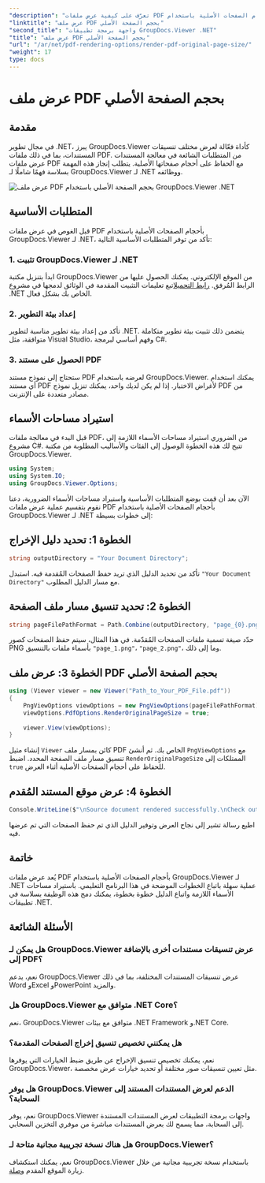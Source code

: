 ```yaml
---
"description": "تعرّف على كيفية عرض ملفات PDF بأحجام الصفحات الأصلية باستخدام GroupDocs.Viewer لـ .NET. اتبع دليلنا خطوة بخطوة لدمج هذه الوظيفة بسلاسة."
"linktitle": "عرض ملف PDF بحجم الصفحة الأصلي"
"second_title": "واجهة برمجة تطبيقات GroupDocs.Viewer .NET"
"title": "عرض ملف PDF بحجم الصفحة الأصلي"
"url": "/ar/net/pdf-rendering-options/render-pdf-original-page-size/"
"weight": 17
type: docs
---
```

# عرض ملف PDF بحجم الصفحة الأصلي

## مقدمة
في مجال تطوير .NET، يبرز GroupDocs.Viewer كأداة فعّالة لعرض مختلف تنسيقات المستندات، بما في ذلك ملفات PDF. من المتطلبات الشائعة في معالجة المستندات عرض ملفات PDF مع الحفاظ على أحجام صفحاتها الأصلية. يتطلب إنجاز هذه المهمة بسلاسة فهمًا شاملًا لـ GroupDocs.Viewer لـ .NET ووظائفه.

![عرض ملف PDF بحجم الصفحة الأصلي باستخدام GroupDocs.Viewer .NET](/viewer/pdf-rendering-options/render-pdf-with-original-page-size.png)

## المتطلبات الأساسية
قبل الغوص في عرض ملفات PDF بأحجام الصفحات الأصلية باستخدام GroupDocs.Viewer لـ .NET، تأكد من توفر المتطلبات الأساسية التالية:
### 1. تثبيت GroupDocs.Viewer لـ .NET
ابدأ بتنزيل مكتبة GroupDocs.Viewer من الموقع الإلكتروني. يمكنك الحصول عليها من الرابط المُرفق. [رابط التحميل](https://releases.groupdocs.com/viewer/net/)اتبع تعليمات التثبيت المقدمة في الوثائق لدمجها في مشروع .NET الخاص بك بشكل فعال.
### 2. إعداد بيئة التطوير
تأكد من إعداد بيئة تطوير مناسبة لتطوير .NET. يتضمن ذلك تثبيت بيئة تطوير متكاملة متوافقة، مثل Visual Studio، وفهم أساسي لبرمجة C#.
### 3. الحصول على مستند PDF
ستحتاج إلى نموذج مستند PDF لعرضه باستخدام GroupDocs.Viewer. يمكنك استخدام أي مستند PDF لأغراض الاختبار. إذا لم يكن لديك واحد، يمكنك تنزيل نموذج PDF من مصادر متعددة على الإنترنت.

## استيراد مساحات الأسماء
قبل البدء في معالجة ملفات PDF، من الضروري استيراد مساحات الأسماء اللازمة إلى مشروع C#. تتيح لك هذه الخطوة الوصول إلى الفئات والأساليب المطلوبة من مكتبة GroupDocs.Viewer.

```csharp
using System;
using System.IO;
using GroupDocs.Viewer.Options;
```

الآن بعد أن قمت بوضع المتطلبات الأساسية واستيراد مساحات الأسماء الضرورية، دعنا نقوم بتقسيم عملية عرض ملفات PDF بأحجام الصفحات الأصلية باستخدام GroupDocs.Viewer لـ .NET إلى خطوات بسيطة:
## الخطوة 1: تحديد دليل الإخراج
```csharp
string outputDirectory = "Your Document Directory";
```
تأكد من تحديد الدليل الذي تريد حفظ الصفحات المُقدمة فيه. استبدل `"Your Document Directory"` مع مسار الدليل المطلوب.
## الخطوة 2: تحديد تنسيق مسار ملف الصفحة
```csharp
string pageFilePathFormat = Path.Combine(outputDirectory, "page_{0}.png");
```
حدّد صيغة تسمية ملفات الصفحات المُقدّمة. في هذا المثال، سيتم حفظ الصفحات كصور PNG بأسماء ملفات بالتنسيق `"page_1.png"`، `"page_2.png"`، وما إلى ذلك.
## الخطوة 3: عرض ملف PDF بحجم الصفحة الأصلي
```csharp
using (Viewer viewer = new Viewer("Path_to_Your_PDF_File.pdf"))
{
    PngViewOptions viewOptions = new PngViewOptions(pageFilePathFormat);
    viewOptions.PdfOptions.RenderOriginalPageSize = true;
    
    viewer.View(viewOptions);
}
```
إنشاء مثيل `Viewer` كائن بمسار ملف PDF الخاص بك. ثم أنشئ `PngViewOptions` مع تنسيق مسار ملف الصفحة المحدد. اضبط `RenderOriginalPageSize` الممتلكات إلى `true` للحفاظ على أحجام الصفحات الأصلية أثناء العرض.
## الخطوة 4: عرض موقع المستند المُقدم
```csharp
Console.WriteLine($"\nSource document rendered successfully.\nCheck output in {outputDirectory}.");
```
اطبع رسالة تشير إلى نجاح العرض وتوفير الدليل الذي تم حفظ الصفحات التي تم عرضها فيه.

## خاتمة
يُعد عرض ملفات PDF بأحجام الصفحات الأصلية باستخدام GroupDocs.Viewer لـ .NET عملية سهلة باتباع الخطوات الموضحة في هذا البرنامج التعليمي. باستيراد مساحات الأسماء اللازمة واتباع الدليل خطوة بخطوة، يمكنك دمج هذه الوظيفة بسلاسة في تطبيقات .NET.
## الأسئلة الشائعة
### هل يمكن لـ GroupDocs.Viewer عرض تنسيقات مستندات أخرى بالإضافة إلى PDF؟
نعم، يدعم GroupDocs.Viewer عرض تنسيقات المستندات المختلفة، بما في ذلك Word وExcel وPowerPoint والمزيد.
### هل GroupDocs.Viewer متوافق مع .NET Core؟
نعم، GroupDocs.Viewer متوافق مع بيئات .NET Framework و.NET Core.
### هل يمكنني تخصيص تنسيق إخراج الصفحات المقدمة؟
نعم، يمكنك تخصيص تنسيق الإخراج عن طريق ضبط الخيارات التي يوفرها GroupDocs.Viewer، مثل تعيين تنسيقات صور مختلفة أو تحديد خيارات عرض مخصصة.
### هل يوفر GroupDocs.Viewer الدعم لعرض المستندات المستند إلى السحابة؟
نعم، يوفر GroupDocs.Viewer واجهات برمجة التطبيقات لعرض المستندات المستندة إلى السحابة، مما يسمح لك بعرض المستندات مباشرة من موفري التخزين السحابي.
### هل هناك نسخة تجريبية مجانية متاحة لـ GroupDocs.Viewer؟
نعم، يمكنك استكشاف GroupDocs.Viewer باستخدام نسخة تجريبية مجانية من خلال زيارة الموقع المقدم [وصلة](https://releases.groupdocs.com/).
